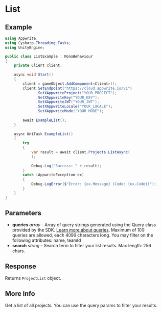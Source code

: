 # List

## Example

```csharp
using Appwrite;
using Cysharp.Threading.Tasks;
using UnityEngine;

public class ListExample : MonoBehaviour
{
    private Client client;
    
    async void Start()
    {
        client = gameObject.AddComponent<Client>();
        client.SetEndpoint("https://cloud.appwrite.io/v1")
              .SetXAppwriteProject("YOUR_PROJECT");
              .SetXAppwriteKey("YOUR_KEY");
              .SetXAppwriteJWT("YOUR_JWT");
              .SetXAppwriteLocale("YOUR_LOCALE");
              .SetXAppwriteMode("YOUR_MODE");
        
        await ExampleList();
    }
    
    async UniTask ExampleList()
    {
        try
        {
            var result = await client.Projects.ListAsync(
            );
            
            Debug.Log("Success: " + result);
        }
        catch (AppwriteException ex)
        {
            Debug.LogError($"Error: {ex.Message} (Code: {ex.Code})");
        }
    }
}
```

## Parameters

- **queries** *array* - Array of query strings generated using the Query class provided by the SDK. [Learn more about queries](https://appwrite.io/docs/queries). Maximum of 100 queries are allowed, each 4096 characters long. You may filter on the following attributes: name, teamId
- **search** *string* - Search term to filter your list results. Max length: 256 chars.

## Response

Returns `ProjectList` object.
## More Info

Get a list of all projects. You can use the query params to filter your results. 
